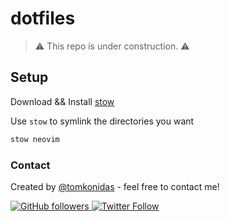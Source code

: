 # dotfiles

> ⚠️  This repo is under construction. ⚠️

## Setup

Download && Install [stow](https://www.gnu.org/software/stow/)

Use `stow` to symlink the directories you want

```sh
stow neovim
```

### Contact

Created by [@tomkonidas](https://tomkonidas.com) - feel free to contact me!

<p>
  <a href="https://github.com/tomkonidas">
    <img alt="GitHub followers" src="https://img.shields.io/github/followers/tomkonidas?label=Follow&style=social">
  </a>
  <a href="https://twitter.com/tomkonidas">
    <img alt="Twitter Follow" src="https://img.shields.io/twitter/follow/tomkonidas?label=Follow&style=social">
  </a>
</p>
